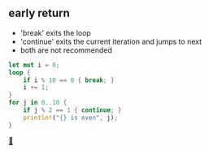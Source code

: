 ## early return

* 'break' exits the loop
* 'continue' exits the current iteration and jumps to next
* both are not recommended

```rust
let mut i = 0;
loop {
    if i % 10 == 0 { break; }
    i += 1;
}
for j in 0..10 {
    if j % 2 == 1 { continue; }
    println!("{} is even", j);
}
```

[📒](https://doc.rust-lang.org/1.17.0/book/loops.html#ending-iteration-early)